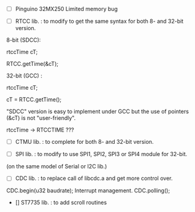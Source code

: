 - [ ] Pinguino 32MX250 Limited memory bug

- [ ] RTCC lib. : to modify to get the same syntax for both 8- and 32-bit version.

8-bit (SDCC):

rtccTime cT;

RTCC.getTime(&cT);

32-bit (GCC) :

rtccTime cT;

cT = RTCC.getTime();

"SDCC" version is easy to implement under GCC but the use of pointers (&cT) is not "user-friendly".

rtccTime -> RTCCTIME ???

- [ ] CTMU lib. : to complete for both 8- and 32-bit version.

- [ ] SPI lib. : to modify to use SPI1, SPI2, SPI3 or SPI4 module for 32-bit.

 (on the same model of Serial or I2C lib.)

- [ ] CDC lib. : to replace call of libcdc.a and get more control over.

CDC.begin(u32 baudrate);
Interrupt management.
CDC.polling();

- [] ST7735 lib. : to add scroll routines
